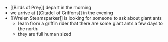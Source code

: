 - [[Birds of Prey]] depart in the morning
- we arrive at [[Citadel of Griffons]] in the evening
- [[Wrelen Steamsparker]] is looking for someone to ask about giant ants
	- learn from a griffin rider that there are some giant ants a few days to the north
	- they are full human sized
